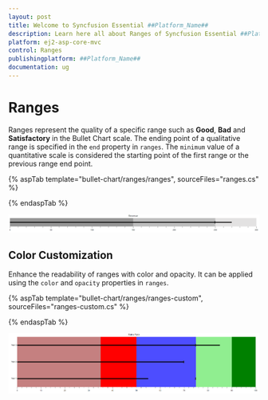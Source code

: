 ```yaml
---
layout: post
title: Welcome to Syncfusion Essential ##Platform_Name##
description: Learn here all about Ranges of Syncfusion Essential ##Platform_Name## widgets based on HTML5 and jQuery.
platform: ej2-asp-core-mvc
control: Ranges
publishingplatform: ##Platform_Name##
documentation: ug
---
```



# Ranges

Ranges represent the quality of a specific range such as **Good**, **Bad** and **Satisfactory** in the Bullet Chart scale. The ending point of a qualitative range is specified in the `end` property in `ranges`. The `minimum` value of a quantitative scale is considered the starting point of the first range or the previous range end point.

{% aspTab template="bullet-chart/ranges/ranges", sourceFiles="ranges.cs" %}

{% endaspTab %}

![Ranges in Bullet Chart](images/blazor-bullet-chart-range.png)

## Color Customization

Enhance the readability of ranges with color and opacity. It can be applied using the `color` and `opacity` properties in `ranges`.

{% aspTab template="bullet-chart/ranges/ranges-custom", sourceFiles="ranges-custom.cs" %}

{% endaspTab %}

![Customizing Ranges with Color in Bullet Chart](images/blazor-bullet-chart-range-customization.png)
